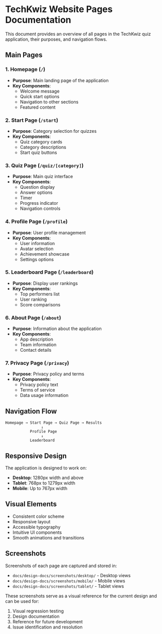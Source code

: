 # TechKwiz Website Pages Documentation

This document provides an overview of all pages in the TechKwiz quiz application, their purposes, and navigation flows.

## Main Pages

### 1. Homepage (`/`)
- **Purpose**: Main landing page of the application
- **Key Components**: 
  - Welcome message
  - Quick start options
  - Navigation to other sections
  - Featured content

### 2. Start Page (`/start`)
- **Purpose**: Category selection for quizzes
- **Key Components**:
  - Quiz category cards
  - Category descriptions
  - Start quiz buttons

### 3. Quiz Page (`/quiz/[category]`)
- **Purpose**: Main quiz interface
- **Key Components**:
  - Question display
  - Answer options
  - Timer
  - Progress indicator
  - Navigation controls

### 4. Profile Page (`/profile`)
- **Purpose**: User profile management
- **Key Components**:
  - User information
  - Avatar selection
  - Achievement showcase
  - Settings options

### 5. Leaderboard Page (`/leaderboard`)
- **Purpose**: Display user rankings
- **Key Components**:
  - Top performers list
  - User ranking
  - Score comparisons

### 6. About Page (`/about`)
- **Purpose**: Information about the application
- **Key Components**:
  - App description
  - Team information
  - Contact details

### 7. Privacy Page (`/privacy`)
- **Purpose**: Privacy policy and terms
- **Key Components**:
  - Privacy policy text
  - Terms of service
  - Data usage information

## Navigation Flow

```
Homepage → Start Page → Quiz Page → Results
                ↓
           Profile Page
                ↓
           Leaderboard
```

## Responsive Design

The application is designed to work on:
- **Desktop**: 1280px width and above
- **Tablet**: 768px to 1279px width
- **Mobile**: Up to 767px width

## Visual Elements

- Consistent color scheme
- Responsive layout
- Accessible typography
- Intuitive UI components
- Smooth animations and transitions

## Screenshots

Screenshots of each page are captured and stored in:
- `docs/design-docs/screenshots/desktop/` - Desktop views
- `docs/design-docs/screenshots/mobile/` - Mobile views
- `docs/design-docs/screenshots/tablet/` - Tablet views

These screenshots serve as a visual reference for the current design and can be used for:
1. Visual regression testing
2. Design documentation
3. Reference for future development
4. Issue identification and resolution